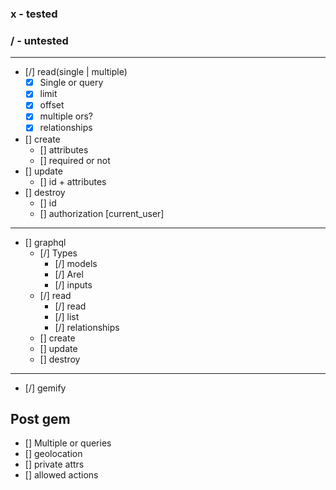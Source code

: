 ### x - tested
### / - untested

------------------------------------------

- [/] read(single | multiple)
  - [x] Single or query
  - [x] limit
  - [x] offset
  - [x] multiple ors?
  - [x] relationships
- [] create
  - [] attributes
  - [] required or not
- [] update
  - [] id + attributes
- [] destroy
  - [] id
  - [] authorization [current_user]

------------------------------------------

- [] graphql
  - [/] Types
    - [/] models
    - [/] Arel
    - [/] inputs
  - [/] read
    - [/] read
    - [/] list
    - [/] relationships
  - [] create
  - [] update
  - [] destroy
------
- [/] gemify

## Post gem
- [] Multiple or queries
- [] geolocation
- [] private attrs
- [] allowed actions

